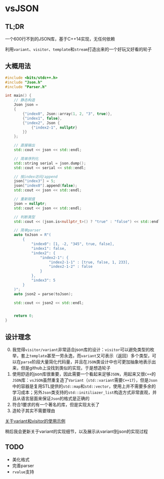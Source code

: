# vsJSON

## TL;DR

一个600行不到的JSON库，基于C++14实现，无任何依赖

利用`variant`、`visitor`、`template`和`stream`打造出来的一个好玩又好看的轮子

## 大概用法

```C++
#include <bits/stdc++.h>
#include "Json.h"
#include "Parser.h"

int main() {
    // 静态构造
    Json json =
    {
        {"index0", Json::array(1, 2, "3", true)},
        {"index1", false},
        {"index2", Json {
            {"index2-1", nullptr}
        }}
    };

    // 直接输出
    std::cout << json << std::endl;

    // 简单序列化
    std::string serial = json.dump();
    std::cout << serial << std::endl;

    // 按index访问/append
    json["index3"] = 5;
    json["index0"].append(false);
    std::cout << json << std::endl;

    // 重新赋值
    json = nullptr;
    std::cout << json << std::endl;

    // 判断类型
    std::cout << (json.is<nullptr_t>() ? "true" : "false") << std::endl;

    // 简单parser
    auto toJson = R"(
        {
            "index0": [1, -2, "345", true, false], 
            "index1": false, 
            "index2": {
                "index2-1": {
                    "index2-1-1" : [true, false, 1, 233],
                    "index2-1-2" : false
                }
            }, 
            "index3": 5
        }
    )";
    auto json2 = parse(toJson);

    std::cout << json2 << std::endl;


    return 0;
}
```
## 设计理念

0. 我觉得`visitor/variant`非常适合json库的设计：`visitor`可以避免类型的枚举，套上`template`甚至一劳永逸，而`variant`又可表示（返回）多个类型，可以在`parse`阶段大量简化代码量，并且在`JSON`类设计中也可更加抽象地表示出来，但是github上没找到类似的实现，于是想造轮子
1. 使用舒适的json库很重要，因此需要一个看起来足够`JSON`，用起来又很`C++`的`JSON`库：`vsJSON`虽然重复造了`Variant`（`std::variant`需要`C++17`），但是`Json`中的容器是复用STL提供的`std::map`和`std::vector`，使用上并不需要多余的学习成本；另外`Json`类支持的`std::initiliazer_list`构造方式非常直观，并且从语言层面来保证`Json`的格式是正确的
2. 符合1要求的有一个著名的库，但是实现太长了
3. 造轮子其实不需要理由

[关于variant和visitor的使用示例](https://zhuanlan.zhihu.com/p/57530780)

稍后我会更新关于variant的实现细节，以及展示从variant到json的实现过程

## TODO

- 美化格式
- 完善parser
- `rvalue`支持
